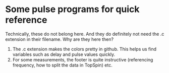 # Some pulse programs for quick reference

Technically, these do not belong here. And they do definitely not need the .c extension in their filename.
Why are they here then?

1. The .c extension makes the colors pretty in github. This helps us find variables such as delay and pulse values quickly.
2. For some measurements, the footer is quite instructive (referencing frequency, how to split the data in TopSpin) etc.
